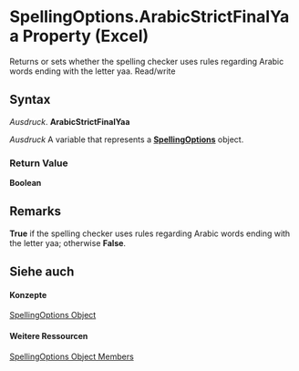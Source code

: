 
# SpellingOptions.ArabicStrictFinalYaa Property (Excel)

Returns or sets whether the spelling checker uses rules regarding Arabic words ending with the letter yaa. Read/write


## Syntax

 _Ausdruck_. **ArabicStrictFinalYaa**

 _Ausdruck_ A variable that represents a **[SpellingOptions](3ba7d0b4-bebb-0cc9-cb50-066d1c19d876.md)** object.


### Return Value

 **Boolean**


## Remarks

 **True** if the spelling checker uses rules regarding Arabic words ending with the letter yaa; otherwise **False**.


## Siehe auch


#### Konzepte


[SpellingOptions Object](3ba7d0b4-bebb-0cc9-cb50-066d1c19d876.md)
#### Weitere Ressourcen


[SpellingOptions Object Members](http://msdn.microsoft.com/library/d25612d9-256d-de1b-e89b-0440f37d9caa%28Office.15%29.aspx)
